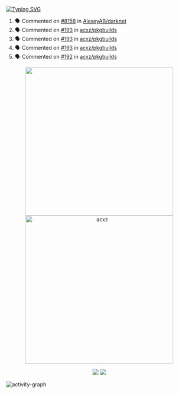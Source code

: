 [![Typing SVG](https://readme-typing-svg.herokuapp.com?size=16&color=AFFFA3&multiline=true&height=75&lines=contributing+to+robotics%2Faerospace%2Fml%2Fgpu+software;packaging+it+for+archlinux;ricer)](https://git.io/typing-svg)

<!--START_SECTION:activity-->
1. 🗣 Commented on [#8158](https://github.com/AlexeyAB/darknet/issues/8158) in [AlexeyAB/darknet](https://github.com/AlexeyAB/darknet)
2. 🗣 Commented on [#193](https://github.com/acxz/pkgbuilds/issues/193) in [acxz/pkgbuilds](https://github.com/acxz/pkgbuilds)
3. 🗣 Commented on [#193](https://github.com/acxz/pkgbuilds/issues/193) in [acxz/pkgbuilds](https://github.com/acxz/pkgbuilds)
4. 🗣 Commented on [#193](https://github.com/acxz/pkgbuilds/issues/193) in [acxz/pkgbuilds](https://github.com/acxz/pkgbuilds)
5. 🗣 Commented on [#192](https://github.com/acxz/pkgbuilds/issues/192) in [acxz/pkgbuilds](https://github.com/acxz/pkgbuilds)
<!--END_SECTION:activity-->

<p align="center">
  <img width="400em" src=https://github-readme-stats.vercel.app/api?username=acxz&include_all_commits=true&show_icons=true />
  <img width="400em" src="https://github-readme-streak-stats.herokuapp.com/?user=acxz&" alt="acxz" />
</p>

<p align="center">
  <img src=https://github-readme-stats.vercel.app/api/top-langs/?username=acxz&layout=compact />
  <img src=https://github-profile-trophy.vercel.app/?username=acxz&row=2&column=4 />
</p>

![activity-graph](https://activity-graph.herokuapp.com/graph?username=acxz&theme=aqua)
